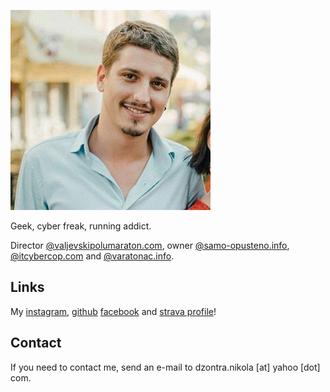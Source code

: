 ![dzontranikola](public/dzontra.jpg)

Geek, cyber freak, running addict.

Director [@valjevskipolumaraton.com](http://valjevskipolumaraton.com/), owner [@samo-opusteno.info](http://samo-opusteno.info/), [@itcybercop.com](http://itcybercop.com/) and [@varatonac.info](http://varatonac.info).

## Links

My [instagram](https://www.instagram.com/dzontra), [github](https://github.com/Dzonny/) [facebook](https://sr-rs.facebook.com/dzontra.nikola) and [strava profile](https://www.strava.com/athletes/20977202)!


## Contact

If you need to contact me, send an e-mail to dzontra.nikola [at] yahoo [dot] com.
